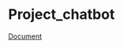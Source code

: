 # Project_chatbot
[Document](https://github.com/Azazou/Project_chatbot/blob/main/Documentation%20technique%20chatbot.pdf)